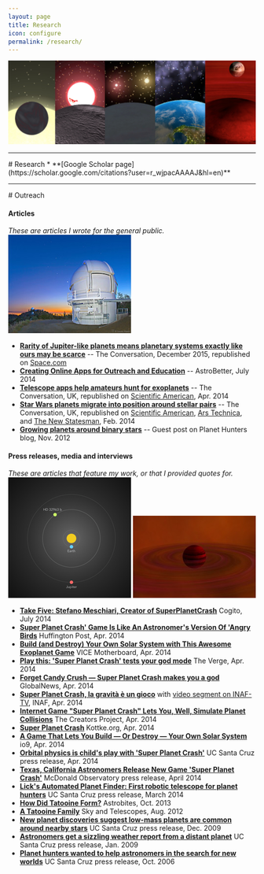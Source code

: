 ```yaml
---
layout: page
title: Research
icon: configure 
permalink: /research/
---
```

<img src="/img/research_hero.jpg" class="hero">

<hr>
# Research
* **[Google Scholar page](https://scholar.google.com/citations?user=r_wjpacAAAAJ&hl=en)**

<hr>
# Outreach

#### Articles
_These are articles I wrote for the general public._
<img src="/img/apf.jpg">

* **[Rarity of Jupiter-like planets means planetary systems exactly like ours may be scarce](http://theconversation.com/rarity-of-jupiter-like-planets-means-planetary-systems-exactly-like-ours-may-be-scarce-52116)** -- The Conversation, December 2015, republished on [Space.com](http://www.space.com/31409-look-for-jupiters-to-find-solar-systems-like-ours.html)
* **[Creating Online Apps for Outreach and Education](http://www.astrobetter.com/creating-online-apps-for-outreach-and-education/)** -- AstroBetter, July 2014
*   **[Telescope apps help amateurs hunt for exoplanets](https://theconversation.com/telescope-apps-help-amateurs-hunt-for-exoplanets-24925)** -- The Conversation, UK, republished on [Scientific American](http://www.scientificamerican.com/article/telescope-apps-help-amateurs-hunt-for-exoplanets/), Apr. 2014
*   **[Star Wars planets migrate into position around stellar pairs](https://theconversation.com/star-wars-planets-migrate-into-position-around-stellar-pairs-22663)** -- The Conversation, UK, republished on [Scientific American](http://www.scientificamerican.com/article/star-wars-planets-migrate-into-position-around-stellar-pairs/), [Ars Technica](http://arstechnica.com/science/2014/02/star-wars-planets-migrate-into-position-around-stellar-pairs/), and [The New Statesman](http://www.newstatesman.com/sci-tech/2014/02/star-wars-planets-migrate-position-around-stellar-pairs), Feb. 2014
*   **[Growing planets around binary stars](http://blog.planethunters.org/2012/11/06/growing-planets-around-binary-stars/)** -- Guest post on Planet Hunters blog, Nov. 2012


#### Press releases, media and interviews
_These are articles that feature my work, or that I provided quotes for._
<img src="/img/hd32963.png">
<img src="/img/giant.png">

*   **[Take Five: Stefano Meschiari, Creator of SuperPlanetCrash](https://cogito.cty.jhu.edu/42545/take-five-stefano-meschiari-creator-of-superplanetcrash/)** Cogito, July 2014
*   **[Super Planet Crash' Game Is Like An Astronomer's Version Of 'Angry Birds](http://www.huffingtonpost.com/2014/04/10/super-planet-crash-game_n_5120708.html?utm_hp_ref=science)** Huffington Post, Apr. 2014
*   **[Build (and Destroy) Your Own Solar System with This Awesome Exoplanet Game](http://motherboard.vice.com/read/build-and-destroy-your-own-solar-system-with-this-awesome-exoplanet-game)** VICE Motherboard, Apr. 2014
*   **[Play this: 'Super Planet Crash' tests your god mode](http://www.theverge.com/2014/4/15/5616400/stefano-meschiari-university-of-texas-free-online-solar-system-simulation)** The Verge, Apr. 2014
*   [**Forget Candy Crush — Super Planet Crash makes you a god**](http://globalnews.ca/news/1257518/forget-candy-crush-super-planet-crush-makes-you-a-god/) GlobalNews, Apr. 2014
*   [**Super Planet Crash, la gravità è un gioco**](http://www.media.inaf.it/2014/04/24/super-planet-crash/) with [video segment on INAF-TV](https://www.youtube.com/watch?v=Jvb-4RnSo0Y&feature=youtu.be&a), INAF, Apr. 2014
*   [**Internet Game "Super Planet Crash" Lets You, Well, Simulate Planet Collisions**](http://thecreatorsproject.vice.com/blog/internet-game-super-planet-crash-lets-you-well-simulate-planet-collisions) The Creators Project, Apr. 2014
*   [**Super Planet Crash**](http://kottke.org/14/04/super-planet-crash) Kottke.org, Apr. 2014
*   [**A Game That Lets You Build — Or Destroy — Your Own Solar System**](http://io9.com/a-game-that-lets-you-build-or-destroy-your-own-sola-1560740605) io9, Apr. 2014
*   **[Orbital physics is child's play with 'Super Planet Crash'](http://news.ucsc.edu/2014/04/systemic-console.html)** UC Santa Cruz press release, Apr. 2014
*   **[Texas, California Astronomers Release New Game 'Super Planet Crash'](http://news.ucsc.edu/2014/03/apf-telescope.html)** McDonald Observatory press release, April 2014
*   **[Lick's Automated Planet Finder: First robotic telescope for planet hunters](http://news.ucsc.edu/2014/03/apf-telescope.html)** UC Santa Cruz press release, March 2014
*   **[How Did Tatooine Form?](http://astrobites.org/2013/10/07/how-did-tatooine-form/)** Astrobites, Oct. 2013
*   **[A Tatooine Family](http://www.skyandtelescope.com/astronomy-news/a-tatooine-family/)** Sky and Telescopes, Aug. 2012
*   **[New planet discoveries suggest low-mass planets are common around nearby stars](http://news.ucsc.edu/2009/12/3439.html)** UC Santa Cruz press release, Dec. 2009
*   **[Astronomers get a sizzling weather report from a distant planet](http://news.ucsc.edu/2009/01/2703.html)** UC Santa Cruz press release, Jan. 2009
*   **[Planet hunters wanted to help astronomers in the search for new worlds](http://news.ucsc.edu/2006/10/958.html)** UC Santa Cruz press release, Oct. 2006

